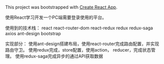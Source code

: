 This project was bootstrapped with [Create React App](https://github.com/facebook/create-react-app).

使用React学习开发一个PC端需要登录使用的平台。


使用到的技术栈：
react
react-router-dom
react-redux redux
redux-saga
axios
ant-design
bootstrap


实现部分：
使用ant-design搭建布局，使用react-router完成路由配置，并实现路由守卫。
使用redux完成，store配置，使用action， reducer，完成状态管理。
使用redux-saga完成异步的通过API获取数据

